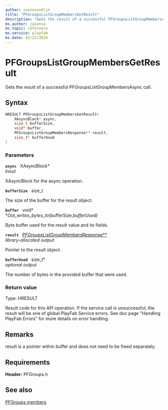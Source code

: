 ```yaml
---
author: jasonsandlin
title: "PFGroupsListGroupMembersGetResult"
description: "Gets the result of a successful PFGroupsListGroupMembersAsync call."
ms.author: jasonsa
ms.topic: reference
ms.service: playfab
ms.date: 02/22/2024
---
```


# PFGroupsListGroupMembersGetResult  

Gets the result of a successful PFGroupsListGroupMembersAsync call.  

## Syntax  
  
```cpp
HRESULT PFGroupsListGroupMembersGetResult(  
    XAsyncBlock* async,  
    size_t bufferSize,  
    void* buffer,  
    PFGroupsListGroupMembersResponse** result,  
    size_t* bufferUsed  
)  
```  
  
### Parameters  
  
**`async`** &nbsp; XAsyncBlock*  
*_Inout_*  
  
XAsyncBlock for the async operation.  
  
**`bufferSize`** &nbsp; size_t  
  
The size of the buffer for the result object.  
  
**`buffer`** &nbsp; void*  
*_Out_writes_bytes_to_(bufferSize,*bufferUsed)*  
  
Byte buffer used for the result value and its fields.  
  
**`result`** &nbsp; [PFGroupsListGroupMembersResponse**](../../pfgroupstypes/structs/pfgroupslistgroupmembersresponse.md)  
*library-allocated output*  
  
Pointer to the result object.  
  
**`bufferUsed`** &nbsp; size_t*  
*optional output*  
  
The number of bytes in the provided buffer that were used.  
  
  
### Return value
Type: HRESULT
  
Result code for this API operation. If the service call is unsuccessful, the result will be one of global PlayFab Service errors. See doc page "Handling PlayFab Errors" for more details on error handling.
  
## Remarks  
  
result is a pointer within buffer and does not need to be freed separately.
  
## Requirements  
  
**Header:** PFGroups.h
  
## See also  
[PFGroups members](../pfgroups_members.md)  

  
  
